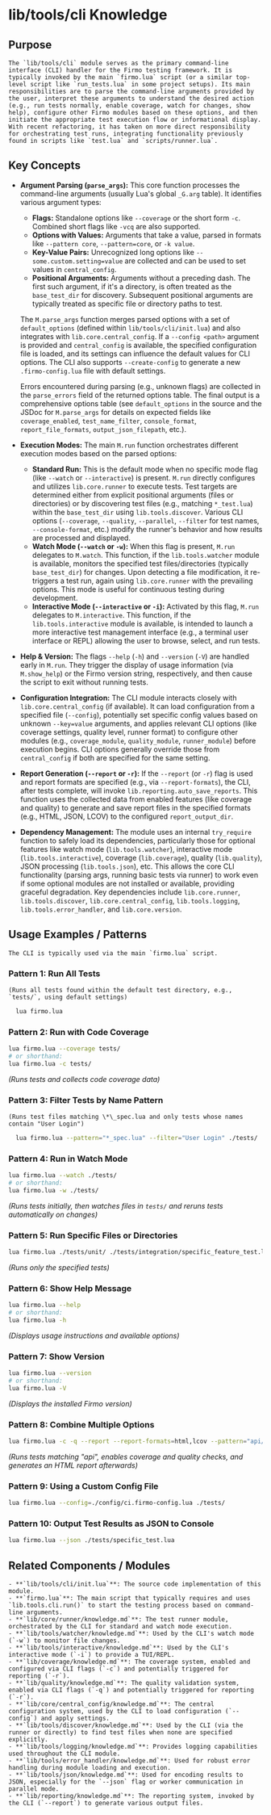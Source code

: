# lib/tools/cli Knowledge

## Purpose

    The `lib/tools/cli` module serves as the primary command-line interface (CLI) handler for the Firmo testing framework. It is typically invoked by the main `firmo.lua` script (or a similar top-level script like `run_tests.lua` in some project setups). Its main responsibilities are to parse the command-line arguments provided by the user, interpret these arguments to understand the desired action (e.g., run tests normally, enable coverage, watch for changes, show help), configure other Firmo modules based on these options, and then initiate the appropriate test execution flow or informational display. With recent refactoring, it has taken on more direct responsibility for orchestrating test runs, integrating functionality previously found in scripts like `test.lua` and `scripts/runner.lua`.

## Key Concepts

- **Argument Parsing (`parse_args`):** This core function processes the command-line arguments (usually Lua's global `_G.arg` table). It identifies various argument types:

  - **Flags:** Standalone options like `--coverage` or the short form `-c`. Combined short flags like `-vcq` are also supported.
  - **Options with Values:** Arguments that take a value, parsed in formats like `--pattern core`, `--pattern=core`, or `-k value`.
  - **Key-Value Pairs:** Unrecognized long options like `--some.custom.setting=value` are collected and can be used to set values in `central_config`.
  - **Positional Arguments:** Arguments without a preceding dash. The first such argument, if it's a directory, is often treated as the `base_test_dir` for discovery. Subsequent positional arguments are typically treated as specific file or directory paths to test.

  The `M.parse_args` function merges parsed options with a set of `default_options` (defined within `lib/tools/cli/init.lua`) and also integrates with `lib.core.central_config`. If a `--config <path>` argument is provided and `central_config` is available, the specified configuration file is loaded, and its settings can influence the default values for CLI options. The CLI also supports `--create-config` to generate a new `.firmo-config.lua` file with default settings.

  Errors encountered during parsing (e.g., unknown flags) are collected in the `parse_errors` field of the returned options table. The final output is a comprehensive options table (see `default_options` in the source and the JSDoc for `M.parse_args` for details on expected fields like `coverage_enabled`, `test_name_filter`, `console_format`, `report_file_formats`, `output_json_filepath`, etc.).

- **Execution Modes:** The main `M.run` function orchestrates different execution modes based on the parsed options:

  - **Standard Run:** This is the default mode when no specific mode flag (like `--watch` or `--interactive`) is present. `M.run` directly configures and utilizes `lib.core.runner` to execute tests. Test targets are determined either from explicit positional arguments (files or directories) or by discovering test files (e.g., matching `*_test.lua`) within the `base_test_dir` using `lib.tools.discover`. Various CLI options (`--coverage`, `--quality`, `--parallel`, `--filter` for test names, `--console-format`, etc.) modify the runner's behavior and how results are processed and displayed.
  - **Watch Mode (`--watch` or `-w`):** When this flag is present, `M.run` delegates to `M.watch`. This function, if the `lib.tools.watcher` module is available, monitors the specified test files/directories (typically `base_test_dir`) for changes. Upon detecting a file modification, it re-triggers a test run, again using `lib.core.runner` with the prevailing options. This mode is useful for continuous testing during development.
  - **Interactive Mode (`--interactive` or `-i`):** Activated by this flag, `M.run` delegates to `M.interactive`. This function, if the `lib.tools.interactive` module is available, is intended to launch a more interactive test management interface (e.g., a terminal user interface or REPL) allowing the user to browse, select, and run tests.

- **Help & Version:** The flags `--help` (`-h`) and `--version` (`-V`) are handled early in `M.run`. They trigger the display of usage information (via `M.show_help`) or the Firmo version string, respectively, and then cause the script to exit without running tests.

- **Configuration Integration:** The CLI module interacts closely with `lib.core.central_config` (if available). It can load configuration from a specified file (`--config`), potentially set specific config values based on unknown `--key=value` arguments, and applies relevant CLI options (like coverage settings, quality level, runner format) to configure other modules (e.g., `coverage_module`, `quality_module`, `runner_module`) before execution begins. CLI options generally override those from `central_config` if both are specified for the same setting.

- **Report Generation (`--report` or `-r`):** If the `--report` (or `-r`) flag is used and report formats are specified (e.g., via `--report-formats`), the CLI, after tests complete, will invoke `lib.reporting.auto_save_reports`. This function uses the collected data from enabled features (like coverage and quality) to generate and save report files in the specified formats (e.g., HTML, JSON, LCOV) to the configured `report_output_dir`.

- **Dependency Management:** The module uses an internal `try_require` function to safely load its dependencies, particularly those for optional features like watch mode (`lib.tools.watcher`), interactive mode (`lib.tools.interactive`), coverage (`lib.coverage`), quality (`lib.quality`), JSON processing (`lib.tools.json`), etc. This allows the core CLI functionality (parsing args, running basic tests via runner) to work even if some optional modules are not installed or available, providing graceful degradation. Key dependencies include `lib.core.runner`, `lib.tools.discover`, `lib.core.central_config`, `lib.tools.logging`, `lib.tools.error_handler`, and `lib.core.version`.

## Usage Examples / Patterns

    The CLI is typically used via the main `firmo.lua` script.

### Pattern 1: Run All Tests

    (Runs all tests found within the default test directory, e.g., `tests/`, using default settings)

```bash
  lua firmo.lua
```

### Pattern 2: Run with Code Coverage

```bash
lua firmo.lua --coverage tests/
# or shorthand:
lua firmo.lua -c tests/
```

_(Runs tests and collects code coverage data)_

### Pattern 3: Filter Tests by Name Pattern

    (Runs test files matching \*\_spec.lua and only tests whose names contain "User Login")

```bash
  lua firmo.lua --pattern="*_spec.lua" --filter="User Login" ./tests/
```

### Pattern 4: Run in Watch Mode

```bash
lua firmo.lua --watch ./tests/
# or shorthand:
lua firmo.lua -w ./tests/
```

_(Runs tests initially, then watches files in `tests/` and reruns tests automatically on changes)_

### Pattern 5: Run Specific Files or Directories

```bash
lua firmo.lua ./tests/unit/ ./tests/integration/specific_feature_test.lua
```

_(Runs only the specified tests)_

### Pattern 6: Show Help Message

```bash
lua firmo.lua --help
# or shorthand:
lua firmo.lua -h
```

_(Displays usage instructions and available options)_

### Pattern 7: Show Version

```bash
lua firmo.lua --version
# or shorthand:
lua firmo.lua -V
```

_(Displays the installed Firmo version)_

### Pattern 8: Combine Multiple Options

```bash
lua firmo.lua -c -q --report --report-formats=html,lcov --pattern="api/*_test.lua" ./tests/
```

_(Runs tests matching "api", enables coverage and quality checks, and generates an HTML report afterwards)_

### Pattern 9: Using a Custom Config File

```bash
lua firmo.lua --config=./config/ci.firmo-config.lua ./tests/
```

### Pattern 10: Output Test Results as JSON to Console

```bash
lua firmo.lua --json ./tests/specific_test.lua
```

## Related Components / Modules

    - **`lib/tools/cli/init.lua`**: The source code implementation of this module.
    - **`firmo.lua`**: The main script that typically requires and uses `lib.tools.cli.run()` to start the testing process based on command-line arguments.
    - **`lib/core/runner/knowledge.md`**: The test runner module, orchestrated by the CLI for standard and watch mode execution.
    - **`lib/tools/watcher/knowledge.md`**: Used by the CLI's watch mode (`-w`) to monitor file changes.
    - **`lib/tools/interactive/knowledge.md`**: Used by the CLI's interactive mode (`-i`) to provide a TUI/REPL.
    - **`lib/coverage/knowledge.md`**: The coverage system, enabled and configured via CLI flags (`-c`) and potentially triggered for reporting (`-r`).
    - **`lib/quality/knowledge.md`**: The quality validation system, enabled via CLI flags (`-q`) and potentially triggered for reporting (`-r`).
    - **`lib/core/central_config/knowledge.md`**: The central configuration system, used by the CLI to load configuration (`--config`) and apply settings.
    - **`lib/tools/discover/knowledge.md`**: Used by the CLI (via the runner or directly) to find test files when none are specified explicitly.
    - **`lib/tools/logging/knowledge.md`**: Provides logging capabilities used throughout the CLI module.
    - **`lib/tools/error_handler/knowledge.md`**: Used for robust error handling during module loading and execution.
    - **`lib/tools/json/knowledge.md`**: Used for encoding results to JSON, especially for the `--json` flag or worker communication in parallel mode.
    - **`lib/reporting/knowledge.md`**: The reporting system, invoked by the CLI (`--report`) to generate various output files.
